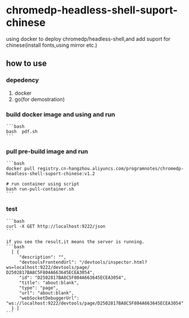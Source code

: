 # chromedp-headless-shell-suport-chinese

using docker to deploy chromedp/headless-shell,and add suport for chinese(install fonts,using mirror etc.)

## how to use

### depedency

1. docker
2. go(for demostration)

### build docker image and using and run

    ```bash
    bash  pdf.sh
    ```

### pull pre-build image and run

    ```bash
    docker pull registry.cn-hangzhou.aliyuncs.com/programnotes/chromedp-headless-shell-suport-chinese:v1.2

    # run container using script
    bash run-pull-container.sh
    ```

### test

    ```bash
    curl -X GET http://localhost:9222/json
    ```

    if you see the result,it means the server is running.
    ```bash
      [ {
         "description": "",
         "devtoolsFrontendUrl": "/devtools/inspector.html?ws=localhost:9222/devtools/page/      D2502817BA8C5F804A663645ECEA3054",
         "id": "D2502817BA8C5F804A663645ECEA3054",
         "title": "about:blank",
         "type": "page",
         "url": "about:blank",
         "webSocketDebuggerUrl": "ws://localhost:9222/devtools/page/D2502817BA8C5F804A663645ECEA3054"
      } ]
    ```
